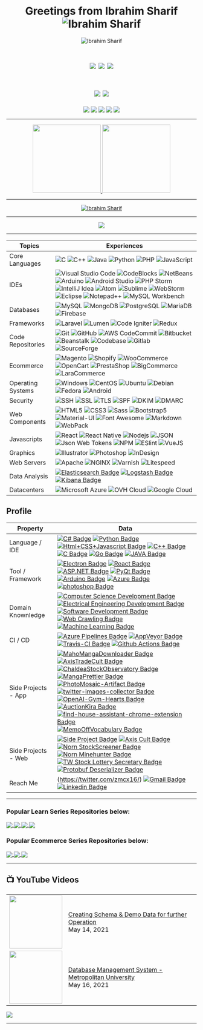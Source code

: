 <h1 align="center"> Greetings from Ibrahim Sharif <br/>
    <img src="https://komarev.com/ghpvc/?username=shuvoaftab&label=Profile%20views&color=0e75b6&style=flat" alt="Ibrahim Sharif" />
</h1>
<p align="center">
<img src="https://github.com/shuvoaftab/shuvoaftab/blob/master/images/githubx300.jpg" alt="Ibrahim Sharif" />
</p>

<h1 align="center"> 
<a href="#"><img src="https://img.shields.io/badge/-Upwork-1769FF?style=flat&logo=upwork&logoColor=white"/></a>
<a href="#"><img src="https://img.shields.io/badge/-Fiverr-1769FF?style=flat&logo=fiverr&logoColor=white"/></a> 
<a href="https://www.linkedin.com/in/ibrahimsharif"><img src="https://img.shields.io/badge/-Ibrahim Sharif-0077B5?style=flat&logo=Linkedin&logoColor=white"/></a>
</h1>

<h1 align="center"> 
<a href="https://ibrahimsharif.com"><img src="https://img.shields.io/badge/-ibrahimsharif.com-3423A6?style=flat&logo=Google-Chrome&logoColor=white"/></a>
<a href="mailto:contact@ibrahimsharif.com"><img src="https://img.shields.io/badge/-contact@ibrahimsharif.com-D14836?style=flat&logo=Gmail&logoColor=white"/></a>
</h1>

<p align="center">
<a href="https://www.facebook.com/ibrahim.ibn.alamgir/"><img src="https://img.shields.io/badge/-Ibrahim Sharif-1877F2?style=flat&logo=Facebook&logoColor=white"/></a>
<a href="https://www.instagram.com/ibrahim.ibn.alamgir"><img src="https://img.shields.io/badge/-@ibrahim.ibn.alamgir-E4405F?style=flat&logo=Instagram&logoColor=white"/></a>
<a href="https://www.twitter.com/shuvoaftab"><img src="https://img.shields.io/badge/-Ibrahim-00acee?style=flat&logo=twitter&logoColor=white"/></a>
<a href="#"><img src="https://img.shields.io/badge/-Ibrahim-BD081C?style=flat&logo=Pinterest&logoColor=white"/></a>
<a href="#"><img src="https://img.shields.io/badge/-Ibrahim-1769FF?style=flat&logo=Behance&logoColor=white"/></a>
</p>

<hr>


<p align="center">
<a href="https://github.com/shuvoaftab">
  <img height="180em" src="https://github-readme-stats-eight-theta.vercel.app/api?username=shuvoaftab&show_icons=true&theme=algolia&include_all_commits=true&count_private=true"/>
  <img height="180em" src="https://github-readme-stats-eight-theta.vercel.app/api/top-langs/?username=shuvoaftab&layout=compact&langs_count=8&theme=algolia"/>
</a>
</p>
<hr>

<p align="center">
  <a href="https://github.com/shuvoaftab">
    <img align="center" src="https://github-readme-streak-stats.herokuapp.com/?user=shuvoaftab&count_private=true&theme=radical" alt="Ibrahim Sharif" />
  </a>
</p>
<hr>

<p align="center">
<img src="https://github-profile-trophy.vercel.app/?username=shuvoaftab&theme=juicyfresh&no-bg=true" />
<hr>

Topics                   | Experiences 
-------------------------|------
Core Languages           |![C](https://img.shields.io/badge/-C-000000?style=flat&logo=c&logoColor=ffffff&labelColor=0078D6) ![C++](https://img.shields.io/badge/-C++-000000?style=flat&logo=C%2B%2B&logoColor=ffffff&labelColor=0078D6) ![Java](https://img.shields.io/badge/-Java-000000?style=flat&logo=Java&logoColor=FFA518&labelColor=0078D6) ![Python](https://img.shields.io/badge/-Python-000000?style=flat&logo=python&labelColor=0078D6&logoColor=ffffff) ![PHP](https://img.shields.io/badge/-PHP-000000?style=flat&logo=php&logoColor=ffffff&labelColor=0078D6) ![JavaScript](https://img.shields.io/badge/-JavaScript-000000?style=flat&logo=javascript&logoColor=ffffff&labelColor=0078D6) 
IDEs                     |![Visual Studio Code](https://img.shields.io/badge/-VSCode-000000?style=flat&logo=visual-studio-code&labelColor=007ACC) ![CodeBlocks](https://img.shields.io/badge/-CodeBlocks-000000?style=flat&logo=CodeBlocks&logoColor=ffffff&labelColor=0078D6) ![NetBeans](https://img.shields.io/badge/-NetBeans-000000?style=flat&logo=NetBeans&logoColor=ffffff&labelColor=0078D6) ![Arduino](https://img.shields.io/badge/-Arduino-000000?style=flat&logo=Arduino&logoColor=ffffff&labelColor=0078D6) ![Android Studio](https://img.shields.io/badge/-Android%20Studio-000000?style=flat&logo=androidstudio&logoColor=ffffff&labelColor=0078D6) ![PHP Storm](https://img.shields.io/badge/-PHP%20Storm-000000?style=flat&logo=phpstorm&logoColor=ffffff&labelColor=0078D6) ![IntelliJ Idea](https://img.shields.io/badge/-IntelliJ%20Idea-000000?style=flat&logo=intellij-idea&logoColor=ffffff&labelColor=0078D6) ![Atom](https://img.shields.io/badge/-Atom-000000?style=flat&logo=atom&logoColor=ffffff&labelColor=0078D6) ![Sublime](https://img.shields.io/badge/-Sublime-000000?style=flat&logo=Sublime&logoColor=ffffff&labelColor=0078D6) ![WebStorm](https://img.shields.io/badge/-WebStorm-000000?style=flat&logo=WebStorm&logoColor=ffffff&labelColor=0078D6) ![Eclipse](https://img.shields.io/badge/-Eclipse-000000?style=flat&logo=Eclipse&logoColor=ffffff&labelColor=0078D6) ![Notepad++](https://img.shields.io/badge/-Notepad++-000000?style=flat&logo=Notepad++&logoColor=ffffff&labelColor=0078D6) ![MySQL Workbench](https://img.shields.io/badge/-MySQL%20Workbench-000000?style=flat&logo=MySQL-Workbench&logoColor=ffffff&labelColor=0078D6) 
Databases                |![MySQL](https://img.shields.io/badge/-MySQL-000000?style=flat&logo=MySQL&logoColor=ffffff&labelColor=0078D6)  ![MongoDB](https://img.shields.io/badge/-MongoDB-000000?style=flat&logo=mongodb&logoColor=ffffff&labelColor=0078D6) ![PostgreSQL](https://img.shields.io/badge/-PostgreSQL-000000?style=flat&logo=PostgreSQL&logoColor=ffffff&labelColor=0078D6)  ![MariaDB](https://img.shields.io/badge/-MariaDB-000000?style=flat&logo=MariaDB&logoColor=ffffff&labelColor=0078D6)  ![Firebase](https://img.shields.io/badge/-Firebase-000000?style=flat&logo=Firebase&logoColor=ffffff&labelColor=0078D6)  
Frameworks               |![Laravel](https://img.shields.io/badge/-Laravel-000000?style=flat-square&logo=Laravel&logoColor=ffffff&labelColor=0078D6) ![Lumen](https://img.shields.io/badge/-Lumen-000000?style=flat&logo=Lumen&logoColor=ffffff&labelColor=0078D6) ![Code Igniter](https://img.shields.io/badge/-Code%20Igniter-000000?style=flat&logo=Code-Igniter&logoColor=ffffff&labelColor=0078D6) ![Redux](https://img.shields.io/badge/-Redux-000000?style=flat&logo=redux&logoColor=764ABC&labelColor=ffffff) 
Code Repositories        |![Git](https://img.shields.io/badge/-Git-000000?style=flat&logo=git&logoColor=F05032&labelColor=ffffff) ![GitHub](https://img.shields.io/badge/-GitHub-000000?style=flat&logo=github&logoColor=000000&labelColor=ffffff) ![AWS CodeCommit](https://img.shields.io/badge/-AWS%20CodeCommit-000000?style=flat&logo=codecommit&logoColor=ffffff&labelColor=0078D6) ![Bitbucket](https://img.shields.io/badge/-Bitbucket-000000?style=flat&logo=Bitbucket&logoColor=ffffff&labelColor=0078D6) ![Beanstalk](https://img.shields.io/badge/-Beanstalk-000000?style=flat&logo=Beanstalk&logoColor=ffffff&labelColor=0078D6) ![Codebase](https://img.shields.io/badge/-Codebase-000000?style=flat&logo=Codebase&logoColor=ffffff&labelColor=0078D6) ![Gitlab](https://img.shields.io/badge/-Gitlab-000000?style=flat&logo=Gitlab&logoColor=ffffff&labelColor=0078D6) ![SourceForge](https://img.shields.io/badge/-SourceForge-000000?style=flat&logo=SourceForge&logoColor=ffffff&labelColor=0078D6) 
Ecommerce                |![Magento](https://img.shields.io/badge/-Magento-000000?style=flat&logo=Magento&logoColor=ffffff&labelColor=0078D6) ![Shopify](https://img.shields.io/badge/-Shopify-000000?style=flat&logo=Shopify&logoColor=ffffff&labelColor=0078D6)  ![WooCommerce](https://img.shields.io/badge/-WooCommerce-000000?style=flat&logo=WooCommerce&logoColor=ffffff&labelColor=0078D6) ![OpenCart](https://img.shields.io/badge/-OpenCart-000000?style=flat&logo=OpenCart&logoColor=ffffff&labelColor=0078D6) ![PrestaShop](https://img.shields.io/badge/-PrestaShop-000000?style=flat&logo=PrestaShop&logoColor=ffffff&labelColor=0078D6) ![BigCommerce](https://img.shields.io/badge/-BigCommerce-000000?style=flat&logo=BigCommerce&logoColor=ffffff&labelColor=0078D6) ![LaraCommerce](https://img.shields.io/badge/-LaraCommerce-000000?style=flat&logo=LaraCommerce&logoColor=ffffff&labelColor=0078D6)
Operating Systems        |![Windows](https://img.shields.io/badge/-Windows-000000?style=flat&logo=windows&logoColor=ffffff&labelColor=0078D6) ![CentOS](https://img.shields.io/badge/-CentOS-000000?style=flat&logo=centos&logoColor=ffffff&labelColor=0078D6) ![Ubuntu](https://img.shields.io/badge/-Ubuntu-000000?style=flat&logo=ubuntu&logoColor=ffffff&labelColor=0078D6) ![Debian](https://img.shields.io/badge/-Debian-000000?style=flat&logo=debian&logoColor=ffffff&labelColor=0078D6) ![Fedora](https://img.shields.io/badge/-Fedora-000000?style=flat&logo=fedora&logoColor=ffffff&labelColor=0078D6) ![Android](https://img.shields.io/badge/-Android-000000?style=flat&logo=android&logoColor=ffffff&labelColor=0078D6) 
Security                 |![SSH](https://img.shields.io/badge/-SSH-000000?style=flat&logo=ssh&logoColor=ffffff&labelColor=0078D6) ![SSL](https://img.shields.io/badge/-SSL-000000?style=flat&logo=ssl&logoColor=ffffff&labelColor=0078D6) ![TLS](https://img.shields.io/badge/-TLS-000000?style=flat&logo=tls&logoColor=ffffff&labelColor=0078D6) ![SPF](https://img.shields.io/badge/-SPF-000000?style=flat&logo=spf&logoColor=ffffff&labelColor=0078D6) ![DKIM](https://img.shields.io/badge/-DKIM-000000?style=flat&logo=dkim&logoColor=ffffff&labelColor=0078D6)  ![DMARC](https://img.shields.io/badge/-DMARC-000000?style=flat&logo=dmarc&logoColor=ffffff&labelColor=0078D6) 
Web Components           |![HTML5](https://img.shields.io/badge/-HTML5-000000?style=flat&logo=html5&logoColor=ffffff&labelColor=E34F26) ![CSS3](https://img.shields.io/badge/-CSS3-000000?style=flat&logo=css3&logoColor=ffffff&labelColor=1572B6) ![Sass](https://img.shields.io/badge/-Sass-000000?style=flat&logo=sass&logoColor=ffffff&labelColor=%23CC6699) ![Bootstrap5](https://img.shields.io/badge/-Bootstrap-000000?style=flat&logo=bootstrap&logoColor=ffffff&labelColor=563D7C) ![Material-UI](https://img.shields.io/badge/-Material%20UI-000000?style=flat&logo=Material%20UI&logoColor=ffffff&labelColor=0081CB) ![Font Awesome](https://img.shields.io/badge/-font%20awesome-000000?style=flat&logo=font-awesome&logoColor=339AF0&labelColor=ffffff) ![Markdown](https://img.shields.io/badge/-Markdown-05122A?style=flat&logo=markdown) ![WebPack](https://img.shields.io/badge/-WebPack-05122A?style=flat&logo=webpack)
Javascripts              |![React](https://img.shields.io/badge/-React-000000?style=flat&logo=react) ![React Native](https://img.shields.io/badge/-React%20Native-000000?style=flat&logo=react&labelColor=000000) ![Nodejs](https://img.shields.io/badge/-Nodejs-000000?style=flat&logo=Nodejs) ![JSON](https://img.shields.io/badge/-JSON-000000?style=flat&logo=JSON&logoColor=000000&labelColor=ffffff) ![Json Web Tokens](https://img.shields.io/badge/-Json%20Web%20Tokens-000000?style=flat&logo=json-web-tokens&logoColor=ffffff&labelColor=000000) ![NPM](https://img.shields.io/badge/-npm-000000?style=flat&logo=npm&labelColor=ffffff) ![ESlint](https://img.shields.io/badge/-ESlint-000000?style=flat&logo=ESlint&labelColor=4B32C3) ![VueJS](https://img.shields.io/badge/-VueJS-000000?style=flat&logo=vuejs&labelColor=4B32C3)
Graphics                 |![Illustrator](https://img.shields.io/badge/-Illustrator-05122A?style=flat&logo=adobe-illustrator) ![Photoshop](https://img.shields.io/badge/-Photoshop-05122A?style=flat&logo=adobe-photoshop) ![InDesign](https://img.shields.io/badge/-InDesign-05122A?style=flat&logo=adobe-indesign) 
Web Servers              |![Apache](https://img.shields.io/badge/-Apache-000000?style=flat&logo=Apache&logoColor=ffffff&labelColor=0078D6) ![NGINX](https://img.shields.io/badge/-NGINX-000000?style=flat&logo=NGINX&logoColor=ffffff&labelColor=0078D6) ![Varnish](https://img.shields.io/badge/-Varnish-000000?style=flat&logo=Varnish&logoColor=ffffff&labelColor=0078D6) ![Litespeed](https://img.shields.io/badge/-Litespeed-000000?style=flat&logo=Litespeed&logoColor=ffffff&labelColor=0078D6)  
Data Analysis            |[![Elasticsearch Badge](https://img.shields.io/badge/-Elasticsearch-000000?style=flat&logo=Elasticsearch&logoColor=white)](https://github.com/search?q=user%3Azmcx16&type=Repositories) [![Logstash Badge](https://img.shields.io/badge/-Logstash-000000?style=flat&logo=Logstash&logoColor=white)](https://github.com/search?q=user%3Azmcx16&type=Repositories) [![Kibana Badge](https://img.shields.io/badge/-Kibana-000000?style=flat&logo=Kibana&logoColor=white)](https://github.com/search?q=user%3Azmcx16&type=Repositories) 
Datacenters              |![Microsoft Azure](https://img.shields.io/badge/-Microsoft%20Azure-000000?style=flat&logo=Microsoft-Azure&logoColor=ffffff&labelColor=0078D6) ![OVH Cloud](https://img.shields.io/badge/-OVH%20Cloud-000000?style=flat&logo=OVH&logoColor=ffffff&labelColor=0078D6) ![Google Cloud](https://img.shields.io/badge/-Google%20Cloud-000000?style=flat&logo=Google%20Cloud&logoColor=ffffff&labelColor=0078D6) 




## Profile
Property                 | Data  
-------------------------|------
Language / IDE           | [![C# Badge](https://img.shields.io/badge/-Visual%20Studio-239120?style=flat&logo=C-Sharp&logoColor=white)](https://github.com/search?l=C%23&q=user%3Azmcx16&type=Repositories) [![Python Badge](https://img.shields.io/badge/-PyCharm-3776AB?style=flat&logo=Python&logoColor=white)](https://github.com/search?l=Python&q=user%3Azmcx16&type=Repositories) [![Html+CSS+Javascript Badge](https://img.shields.io/badge/-Visual%20Studio%20Code-F7DF1E?style=flat&logo=Javascript&logoColor=white)](https://github.com/search?l=JavaScript&q=user%3Azmcx16&type=Repositories) [![C++ Badge](https://img.shields.io/badge/-Visual%20Studio-00599C?style=flat&logo=C%2B%2B&logoColor=white)](https://github.com/search?q=user%3Azmcx16&type=Repositories) [![C Badge](https://img.shields.io/badge/-Visual%20Studio-A8B9CC?style=flat&logo=C&logoColor=white)](https://github.com/search?q=user%3Azmcx16&type=Repositories) [![Go Badge](https://img.shields.io/badge/-Visual%20Studio%20Code-00ADD8?style=flat&logo=Go&logoColor=white)](https://github.com/search?l=Go&q=user%3Azmcx16&type=Repositories) [![JAVA Badge](https://img.shields.io/badge/-Eclipse-007396?style=flat&logo=JAVA&logoColor=white)](https://github.com/search?q=user%3Azmcx16&type=Repositories)
Tool / Framework         | [![Electron Badge](https://img.shields.io/badge/-Electron-47848F?style=flat&logo=Electron&logoColor=white)](https://github.com/zmcx16/MangaPrettier) [![React Badge](https://img.shields.io/badge/-React-61DAFB?style=flat&logo=Electron&logoColor=white)](https://github.com/zmcx16/AxisCult) [![ASP.NET Badge](https://img.shields.io/badge/-ASP.NET-5C2D91?style=flat&logo=.net&logoColor=white)](https://github.com/search?q=user%3Azmcx16&type=Repositories) [![PyQt Badge](https://img.shields.io/badge/-PyQt-41CD52?style=flat&logo=Qt&logoColor=white)](https://github.com/zmcx16/AxisTradeCult) [![Arduino Badge](https://img.shields.io/badge/-Arduino-00979D?style=flat&logo=Arduino&logoColor=white)](https://github.com/search?q=user%3Azmcx16&type=Repositories) [![Azure Badge](https://img.shields.io/badge/-Microsoft%20Azure-0089D6?style=flat&logo=Microsoft-Azure&logoColor=white)](https://github.com/search?q=user%3Azmcx16&type=Repositories) [![photoshop Badge](https://img.shields.io/badge/-Photoshop-26C9FF?style=flat&logo=Adobe-Photoshop&logoColor=white)](https://github.com/search?q=user%3Azmcx16&type=Repositories)
Domain Knownledge        | [![Computer Science Development Badge](https://img.shields.io/badge/-Computer%20Science-FAB040?style=flat&logoColor=white)](https://github.com/search?q=user%3Azmcx16&type=Repositories) [![Electrical Engineering Development Badge](https://img.shields.io/badge/-Electrical%20Engineering-4C8CBF?style=flat&logoColor=white)](https://github.com/search?q=user%3Azmcx16&type=Repositories) [![Software Development Badge](https://img.shields.io/badge/-Software%20Development-FF6600?style=flat&logoColor=white)](https://github.com/search?q=user%3Azmcx16&type=Repositories) [![Web Crawling Badge](https://img.shields.io/badge/-Web%20Crawling-036CB5?style=flat&logoColor=white)](https://project.zmcx16.moe/?page=mahomangadownloader) [![Machine Learning Badge](https://img.shields.io/badge/-Machine%20Learning-01D277?style=flat&logoColor=white)](https://github.com/zmcx16/AxisTradeCult)
CI / CD                  | [![Azure Pipelines Badge](https://img.shields.io/badge/-Azure%20Pipelines-2560E0?style=flat&logo=Azure-Pipelines&logoColor=white)](https://github.com/search?q=user%3Azmcx16&type=Repositories) [![AppVeyor Badge](https://img.shields.io/badge/-AppVeyor-00B3E0?style=flat&logo=AppVeyor&logoColor=white)](https://github.com/zmcx16/MemoOffVocabulary) [![Travis-CI Badge](https://img.shields.io/badge/-Travis%20CI-3EAAAF?style=flat&logo=Travis-CI&logoColor=white)](https://github.com/zmcx16/MangaPrettier) [![Github Actions Badge](https://img.shields.io/badge/-Github%20Actions-2088FF?style=flat&logo=Github-Actions&logoColor=white)](https://github.com/zmcx16/zmcx16)
Side Projects - App <img width=200/> | [![MahoMangaDownloader Badge](https://img.shields.io/badge/-MahoMangaDownloader-lightskyblue?style=flat&logoColor=white)](https://project.zmcx16.moe/?page=mahomangadownloader) [![AxisTradeCult Badge](https://img.shields.io/badge/-AxisTradeCult-darkorange?style=flat&logoColor=white)](https://github.com/zmcx16/AxisTradeCult) [![ChaldeaStockObservatory Badge](https://img.shields.io/badge/-ChaldeaStockObservatory-lightsteelblue?style=flat&logoColor=white)](https://github.com/zmcx16/ChaldeaStockObservatory) [![MangaPrettier Badge](https://img.shields.io/badge/-MangaPrettier-orange?style=flat&logoColor=white)](https://github.com/zmcx16/MangaPrettier) [![PhotoMosaic-Artifact Badge](https://img.shields.io/badge/-PhotoMosaic%20Artifact-deepskyblue?style=flat&logoColor=white)](https://github.com/zmcx16/PhotoMosaic-Artifact) [![twitter-images-collector Badge](https://img.shields.io/badge/-twitter%20images%20collector-00ACED?style=flat&logoColor=white)](https://github.com/zmcx16/twitter-images-collector) [![OpenAI-Gym-Hearts Badge](https://img.shields.io/badge/-OpenAI%20Gym%20Hearts-darkslateblue?style=flat&logoColor=white)](https://github.com/zmcx16/OpenAI-Gym-Hearts) [![AuctionKira Badge](https://img.shields.io/badge/-AuctionKira-3CC377?style=flat&logoColor=white)](https://github.com/zmcx16/AuctionKira) [![find-house-assistant-chrome-extension Badge](https://img.shields.io/badge/-find%20house%20assistant%20chrome%20extension-yellowgreen?style=flat&logoColor=white)](https://github.com/zmcx16/find-house-assistant-chrome-extension) [![MemoOffVocabulary Badge](https://img.shields.io/badge/-MemoOffVocabulary-magenta?style=flat&logoColor=white)](https://github.com/zmcx16/MemoOffVocabulary)   
Side Projects - Web      | [![Side Project Badge](https://img.shields.io/badge/-project.zmcx16.moe-00fa9a?style=flat&logoColor=white)](https://project.zmcx16.moe/) [![Axis Cult Badge](https://img.shields.io/badge/-Axis%20Cult-00eeff?style=flat&logoColor=white)](https://axiscult.zmcx16.moe/) [![Norn StockScreener Badge](https://img.shields.io/badge/-Norn%20StockScreener-90ee90?style=flat&logoColor=white)](https://norn-stockscreener.zmcx16.moe/) [![Norn Minehunter Badge](https://img.shields.io/badge/-Norn%20Minehunter-gold?style=flat&logoColor=white)](https://norn-minehunter.zmcx16.moe/) [![TW Stock Lottery Secretary Badge](https://img.shields.io/badge/-TW%20Stock%20Lottery%20Secretary-3b5998?style=flat&logoColor=white)](https://www.facebook.com/%E8%82%A1%E7%A5%A8%E6%8A%BD%E7%B1%A4%E5%B0%8F%E7%A7%98%E6%9B%B8-115560563215006/) [![Protobuf Deserializer Badge](https://img.shields.io/badge/-Protobuf%20Deserializer-red?style=flat&logoColor=white)](https://protobuf-deserializer.zmcx16.moe/)
Reach Me                 | (https://twitter.com/zmcx16/) [![Gmail Badge](https://img.shields.io/badge/-zmcx16-e54448?style=flat&logo=Gmail&logoColor=white)](mailto:zmcx16@gmail.com) [![Linkedin Badge](https://img.shields.io/badge/-zmcx16-blue?style=flat&logo=Linkedin&logoColor=white)](https://www.linkedin.com/in/shunningyou/)
<hr>



### Popular Learn Series Repositories below:
  
<a href="https://github.com/shuvoaftab/LearnMySQL">
  <img align="center" src="https://github-readme-stats.vercel.app/api/pin/?username=shuvoaftab&repo=LearnMySQL&theme=tokyonight" />
</a>

<a href="https://github.com/shuvoaftab/LearnPython">
 <img align="center" src="https://github-readme-stats.vercel.app/api/pin/?username=shuvoaftab&repo=LearnPython&theme=tokyonight" />
</a>

<a href="https://github.com/shuvoaftab/LearnPHP">
  <img align="center" src="https://github-readme-stats.vercel.app/api/pin/?username=shuvoaftab&repo=LearnPHP&theme=tokyonight" />
</a>

<a href="https://github.com/shuvoaftab/OOP46">
 <img align="center" src="https://github-readme-stats.vercel.app/api/pin/?username=shuvoaftab&repo=OOP46&theme=tokyonight" />
</a>

### Popular Ecommerce Series Repositories below:

<a href="https://github.com/shuvoaftab/magento2">
 <img align="center" src="https://github-readme-stats.vercel.app/api/pin/?username=shuvoaftab&repo=Magento2&theme=tokyonight" />
</a>

<a href="https://github.com/shuvoaftab/woocommerce-snippets">
 <img align="center" src="https://github-readme-stats.vercel.app/api/pin/?username=shuvoaftab&repo=Woocommerce-Snippets&theme=tokyonight" />
</a>

<a href="https://github.com/shuvoaftab/opencart-snippets">
 <img align="center" src="https://github-readme-stats.vercel.app/api/pin/?username=shuvoaftab&repo=Opencart-Snippets&theme=tokyonight" />
</a>
<hr>



## 📺 YouTube Videos

<table>
  <tbody>
<!-- YOUTUBE:START -->
<tr><td><a href="https://www.youtube.com/watch?v=VaxsQBr4vKM"><img width="140px" src="http://i3.ytimg.com/vi/VaxsQBr4vKM/hqdefault.jpg"></a></td>
<td><a href="https://www.youtube.com/watch?v=VaxsQBr4vKM">Creating Schema & Demo Data for further Operation</a><br/>May 14, 2021</td></tr>
    
 <tr><td><a href="https://www.youtube.com/watch?v=mNRjqFomP-8"><img width="140px" src="http://i3.ytimg.com/vi/mNRjqFomP-8/hqdefault.jpg"></a></td>
<td><a href="https://www.youtube.com/watch?v=mNRjqFomP-8">Database Management System - Metropolitan University</a><br/>May 16, 2021</td></tr>
<!-- YOUTUBE:END -->
</tbody>
  </table>

[<img src="https://img.shields.io/badge/-Subscribe-red?style=for-the-badge&logo=youtube&logoColor=white"/>](https://www.youtube.com/user/mribrahimsharif?sub_confirmation=1)

<hr>

